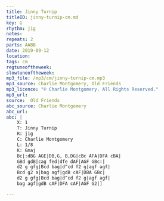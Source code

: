 ```yaml
---
title: Jinny Turnip
titleID: jinny-turnip-cm.md
key: G
rhythm: jig
notes:
repeats: 2
parts: AABB
date: 2019-09-12
location:
tags: cm
regtuneoftheweek:
slowtuneoftheweek:
mp3_file: /mp3/cm/jinny-turnip-cm.mp3
mp3_source: Charlie Montgomery, Old Friends
mp3_licence: "© Charlie Montgomery. All Rights Reserved."
mp3_url:
source:  Old Friends
abc_source: Charlie Montgomery
abc_url:
abc: |
    X: 1
    T: Jinny Turnip
    R: jig
    C: Charlie Montgomery
    L: 1/8
    K: Gmaj
    Bc|:dBG AGE|DB,G, B,DG|cBc AFA|DFA cBA|
    GBd gdB|cag fed|dfe dAF|AGF GBc:|
    d2 g gfg|Bcd bag|d^cd f2 g|agf agf|
    Bcd g2 a|bag agf|gdB cAF|DBA GBc|
    d2 g gfg|Bcd bag|d^cd f2 g|agf agf|
    bag agf|gdB cAF|DFA cAF|AGF G2|]

---
```

